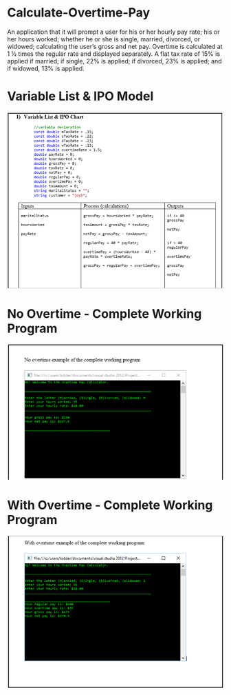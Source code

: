 # Calculate-Overtime-Pay
An application that it will prompt a user for his or her hourly pay rate; his or her hours worked; whether he or she is single,  married, divorced, or widowed; calculating the user’s gross and net pay. Overtime is calculated at 1 ½ times the regular rate  and displayed separately. A flat tax rate of 15% is applied if married; if single, 22% is applied; if divorced, 23% is applied;  and if widowed, 13% is applied.

# Variable List & IPO Model
![Variable List & IPO Model](https://raw.githubusercontent.com/kiddjsh/Calculate-Overtime-Pay/main/images/Variable%20List%20%26%20IPO%20Model.PNG)

# No Overtime - Complete Working Program
![No Overtime - Complete Working Program](https://raw.githubusercontent.com/kiddjsh/Calculate-Overtime-Pay/main/images/No%20Overtime%20Example.PNG)

# With Overtime - Complete Working Program
![With Overtime - Complete Working Program](https://raw.githubusercontent.com/kiddjsh/Calculate-Overtime-Pay/main/images/Overtime%20Example.PNG)
